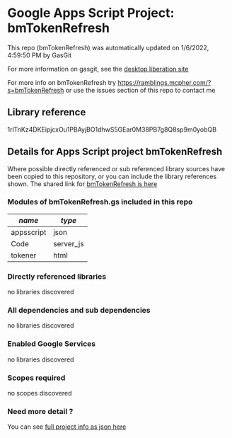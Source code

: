 # Google Apps Script Project: bmTokenRefresh
This repo (bmTokenRefresh) was automatically updated on 1/6/2022, 4:59:50 PM by GasGit

For more information on gasgit, see the [desktop liberation site](https://ramblings.mcpher.com/drive-sdk-and-github/migrategasgit/ "desktop liberation")

For more info on bmTokenRefresh try https://ramblings.mcpher.com/?s=bmTokenRefresh or use the issues section of this repo to contact me
## Library reference
1rlTnKz4DKEipjcxOu1PBAyjBO1dhwS5GEar0M38PB7g8Q8sp9m0yobQB


## Details for Apps Script project bmTokenRefresh
Where possible directly referenced or sub referenced library sources have been copied to this repository, or you can include the library references shown. 
The shared link for [bmTokenRefresh is here](https://script.google.com/d/1rlTnKz4DKEipjcxOu1PBAyjBO1dhwS5GEar0M38PB7g8Q8sp9m0yobQB/edit?usp=sharing "open in the GAS IDE")

### Modules of bmTokenRefresh.gs included in this repo
*name*|*type*
--- | --- 
appsscript| json
Code| server_js
tokener| html
### Directly referenced libraries
no libraries discovered
### All dependencies and sub dependencies
no libraries discovered
### Enabled Google Services
no libraries discovered
### Scopes required
no scopes discovered
### Need more detail ?
You can see [full project info as json here](info.json)
